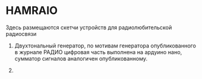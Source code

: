 # HAMRAIO

Здесь размещаются скетчи устройств для радиолюбительской радиосвязи
1. Двухтональный генератор, по мотивам генератора опубликованного в журнале РАДИО
   цифровая часть выполнена на ардуино нано, сумматор сигналов аналогичен опубликованному.
   
2.   
